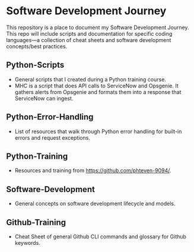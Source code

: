 # **Software Development Journey**
This repository is a place to document my Software Development Journey. This repo will include scripts and documentation for specific coding languages—a collection of cheat sheets and software development concepts/best practices.

## Python-Scripts
- General scripts that I  created during a Python training course. 
- MHC is a script that does API calls to ServiceNow and Opsgenie. It gathers alerts from Opsgenie and formats them into a response that ServiceNow can ingest. 

## Python-Error-Handling
- List of resources that walk through Python error handling for built-in errors and request exceptions.

## Python-Training
- Resources and training from https://github.com/phteven-9094/.

## Software-Development
- General concepts on software development lifecycle and models.

## Github-Training
- Cheat Sheet of general Github CLI commands and glossary for Github keywords.